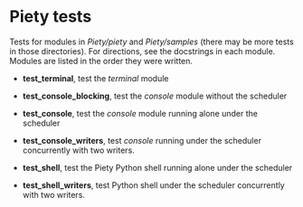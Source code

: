 Piety tests
===========

Tests for modules in *Piety/piety* and *Piety/samples* (there may be
more tests in those directories).  For directions, see the docstrings
in each module.  Modules are listed in the order they were written.

- **test_terminal**, test the *terminal* module

- **test_console_blocking**, test the *console* module without the scheduler

- **test_console**, test the *console* module running alone under the scheduler

- **test_console_writers**, test *console* running under the scheduler
    concurrently with two writers.

- **test_shell**, test the Piety Python shell running alone under the scheduler

- **test_shell_writers**, test Python shell under the scheduler
    concurrently with two writers.
